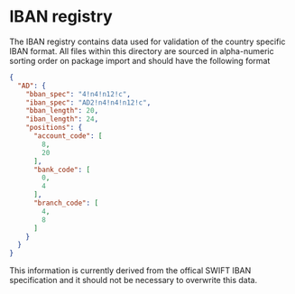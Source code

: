 IBAN registry
=============

The IBAN registry contains data used for validation of the country specific IBAN format.  All files
within this directory are sourced in alpha-numeric sorting order on package import and should have
the following format

  ```json
  {
    "AD": {
      "bban_spec": "4!n4!n12!c",
      "iban_spec": "AD2!n4!n4!n12!c",
      "bban_length": 20,
      "iban_length": 24,
      "positions": {
        "account_code": [
          8,
          20
        ],
        "bank_code": [
          0,
          4
        ],
        "branch_code": [
          4,
          8
        ]
      }
    }
  }
  ```

This information is currently derived from the offical SWIFT IBAN specification and it should not be
necessary to overwrite this data.
